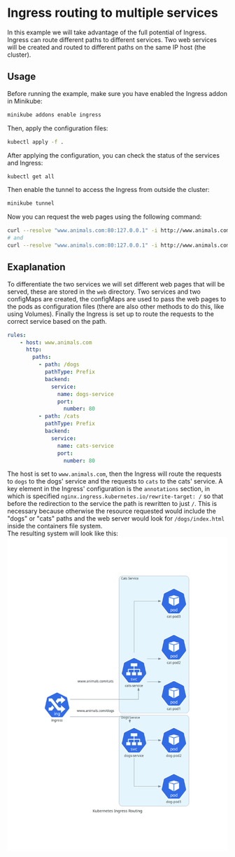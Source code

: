 # Ingress routing to multiple services
In this example we will take advantage of the full potential of Ingress. Ingress can route different paths to different services. 
Two web services will be created and routed to different paths on the same IP host (the cluster).

## Usage
Before running the example, make sure you have enabled the Ingress addon in Minikube:
```bash
minikube addons enable ingress
```
Then, apply the configuration files:
```bash
kubectl apply -f .
```
After applying the configuration, you can check the status of the services and Ingress:
```bash
kubectl get all
```
Then enable the tunnel to access the Ingress from outside the cluster:
```bash
minikube tunnel
```
Now you can request the web pages using the following command:
```bash
curl --resolve "www.animals.com:80:127.0.0.1" -i http://www.animals.com/cats
# and
curl --resolve "www.animals.com:80:127.0.0.1" -i http://www.animals.com/dogs
```

## Exaplanation
To differentiate the two services we will set different web pages that will be served, these are stored in the `web` directory.
Two services and two configMaps are created, the configMaps are used to pass the web pages to the pods as configuration files (there are also other methods to do this, like using Volumes).
Finally the Ingress is set up to route the requests to the correct service based on the path.
```yaml
rules:
    - host: www.animals.com
      http:
        paths:
          - path: /dogs
            pathType: Prefix
            backend:
              service:
                name: dogs-service
                port:
                  number: 80
          - path: /cats
            pathType: Prefix
            backend:
              service:
                name: cats-service
                port:
                  number: 80
```
The host is set to `www.animals.com`, then the Ingress will route the requests to `dogs` to the dogs' service and the requests to `cats` to the cats' service.
A key element in the Ingress' configuration is the `annotations` section, in which is specified `nginx.ingress.kubernetes.io/rewrite-target: /` so that before the redirection to the service the path is rewritten to just `/`. This is necessary because otherwise the resource requested would include the "dogs" or "cats" paths and the web server would look for `/dogs/index.html` inside the containers file system.
<br>
The resulting system will look like this:
![System diagram](diagram.jpg)
